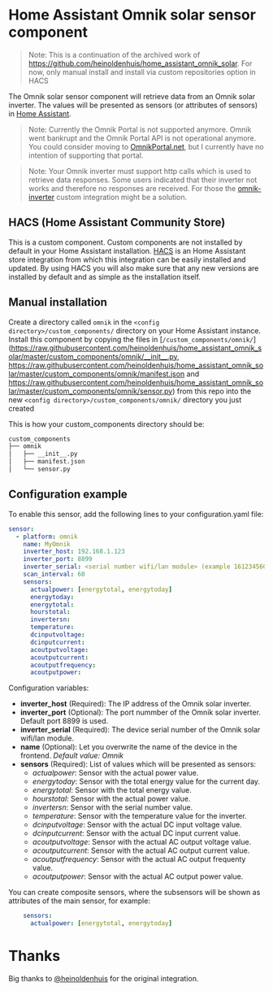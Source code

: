 # Home Assistant Omnik solar sensor component
> Note: This is a continuation of the archived work of https://github.com/heinoldenhuis/home_assistant_omnik_solar. For now, only manual install and install via custom repositories option in HACS

The Omnik solar sensor component will retrieve data from an Omnik solar inverter.
The values will be presented as sensors (or attributes of sensors) in [Home Assistant](https://home-assistant.io/).

> Note: Currently the Omnik Portal is not supported anymore. Omnik went bankrupt and the Omnik Portal API is not operational anymore.
You could consider moving to [OmnikPortal.net](https://omnikportal.net/), but I currently have no intention of supporting that portal.

> Note: Your Omnik inverter must support http calls which is used to retrieve data responses.
Some users indicated that their inverter not works and therefore no responses are received. For those the [omnik-inverter](https://github.com/robbinjanssen/home-assistant-omnik-inverter) custom integration might be a solution.


## HACS (Home Assistant Community Store)

This is a custom component. Custom components are not installed by default in your Home Assistant installation.
[HACS](https://custom-components.github.io/hacs/) is an Home Assistant store integration from which this integration can be easily installed and updated.
By using HACS you will also make sure that any new versions are installed by default and as simple as the installation itself.

## Manual installation

Create a directory called `omnik` in the `<config directory>/custom_components/` directory on your Home Assistant instance.
Install this component by copying the files in [`/custom_components/omnik/`]
(https://raw.githubusercontent.com/heinoldenhuis/home_assistant_omnik_solar/master/custom_components/omnik/__init__.py, 
https://raw.githubusercontent.com/heinoldenhuis/home_assistant_omnik_solar/master/custom_components/omnik/manifest.json and  https://raw.githubusercontent.com/heinoldenhuis/home_assistant_omnik_solar/master/custom_components/omnik/sensor.py) from this repo into the new `<config directory>/custom_components/omnik/` directory you just created

This is how your custom_components directory should be:
```bash
custom_components
├── omnik
│   ├── __init__.py
│   ├── manifest.json
│   └── sensor.py
```

## Configuration example

To enable this sensor, add the following lines to your configuration.yaml file:

``` YAML
sensor:
  - platform: omnik
    name: MyOmnik
    inverter_host: 192.168.1.123
    inverter_port: 8899
    inverter_serial: <serial number wifi/lan module> (example 1612345603)
    scan_interval: 60
    sensors:
      actualpower: [energytotal, energytoday]
      energytoday:
      energytotal:
      hourstotal:
      invertersn:
      temperature:
      dcinputvoltage:
      dcinputcurrent:
      acoutputvoltage:
      acoutputcurrent:
      acoutputfrequency:
      acoutputpower:
```

Configuration variables:

* **inverter_host** (Required): The IP address of the Omnik solar inverter.
* **inverter_port** (Optional): The port nummber of the Omnik solar inverter. Default port 8899 is used.
* **inverter_serial** (Required): The device serial number of the Omnik solar wifi/lan module.
* **name** (Optional): Let you overwrite the name of the device in the frontend. *Default value: Omnik*
* **sensors** (Required): List of values which will be presented as sensors:
  * *actualpower*: Sensor with the actual power value.
  * *energytoday*: Sensor with the total energy value for the current day.
  * *energytotal*: Sensor with the total energy value.
  * *hourstotal*: Sensor with the actual power value.
  * *invertersn*: Sensor with the serial number value.
  * *temperature*: Sensor with the temperature value for the inverter.
  * *dcinputvoltage*: Sensor with the actual DC input voltage value.
  * *dcinputcurrent*: Sensor with the actual DC input current value.
  * *acoutputvoltage*: Sensor with the actual AC output voltage value.
  * *acoutputcurrent*: Sensor with the actual AC output current value.
  * *acoutputfrequency*: Sensor with the actual AC output frequenty value.
  * *acoutputpower*: Sensor with the actual AC output power value.

You can create composite sensors, where the subsensors will be shown as attributes of the main sensor, for example:
``` YAML
    sensors:
      actualpower: [energytotal, energytoday]
```

# Thanks
Big thanks to [@heinoldenhuis](https://github.com/heinoldenhuis) for the original integration.

